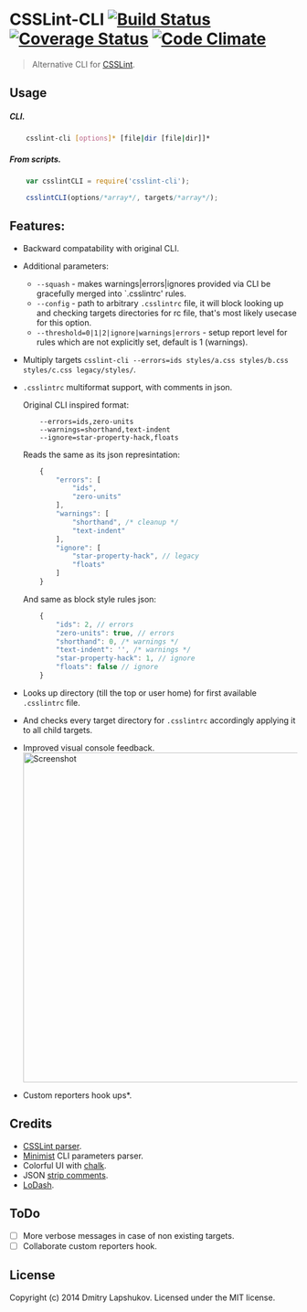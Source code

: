 # CSSLint-CLI [![Build Status](http://img.shields.io/travis/dmi3y/csslint-cli.svg?style=flat&branch=master)](http://travis-ci.org/dmi3y/csslint-cli) [![Coverage Status](http://img.shields.io/codeclimate/coverage/github/dmi3y/csslint-cli.svg?style=flat)](https://coveralls.io/r/dmi3y/csslint-cli) [![Code Climate](http://img.shields.io/codeclimate/github/dmi3y/csslint-cli.svg?style=flat)](https://codeclimate.com/github/dmi3y/csslint-cli)


> Alternative CLI for [CSSLint](https://github.com/CSSLint/csslint).


## Usage

##### CLI.

```sh
    csslint-cli [options]* [file|dir [file|dir]]*
```
##### From scripts.

```js
    var csslintCLI = require('csslint-cli');

    csslintCLI(options/*array*/, targets/*array*/);
```

## Features:

- Backward compatability with original CLI.

- Additional parameters:
    - `--squash` - makes warnings|errors|ignores provided via CLI be gracefully merged into `.csslintrc' rules.
    - `--config` - path to arbitrary `.csslintrc` file, it will block looking up and checking targets directories for rc file, that's most likely usecase for this option.
    - `--threshold=0|1|2|ignore|warnings|errors` - setup report level for rules which are not explicitly set, default is 1 (warnings).

- Multiply targets `csslint-cli --errors=ids styles/a.css styles/b.css styles/c.css legacy/styles/`. 

- `.csslintrc` multiformat support, with comments in json.

    Original CLI inspired format:
    ```
        --errors=ids,zero-units
        --warnings=shorthand,text-indent
        --ignore=star-property-hack,floats
    ```

    Reads the same as its json represintation:
    ```js
        {
            "errors": [
                "ids",
                "zero-units"
            ],
            "warnings": [
                "shorthand", /* cleanup */
                "text-indent"
            ],
            "ignore": [
                "star-property-hack", // legacy
                "floats"
            ]
        }
    ```

    And same as block style rules json:
    ```js
        {
            "ids": 2, // errors
            "zero-units": true, // errors
            "shorthand": 0, /* warnings */
            "text-indent": '', /* warnings */
            "star-property-hack": 1, // ignore
            "floats": false // ignore
        }
    ```
- Looks up directory (till the top or user home) for first available `.csslintrc` file.
- And checks every target directory for `.csslintrc` accordingly applying it to all child targets.
- Improved visual console feedback.
    <img src="http://dmi3y.github.io/imgs/csslintcli-black.png" alt="Screenshot" height="577" width="643"/>
- Custom reporters hook ups*.



## Credits

- [CSSLint parser](https://github.com/CSSLint/csslint).
- [Minimist](https://github.com/substack/minimist) CLI parameters parser.
- Colorful UI with [chalk](https://github.com/sindresorhus/chalk).
- JSON [strip comments](https://github.com/sindresorhus/strip-json-comments).
- [LoDash](https://github.com/lodash/lodash).

## ToDo
- [ ] More verbose messages in case of non existing targets.
- [ ] Collaborate custom reporters hook.

## License
Copyright (c) 2014 Dmitry Lapshukov. Licensed under the MIT license.
